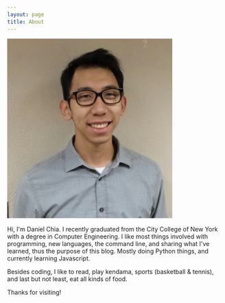 ```yaml
---
layout: page
title: About
---
```


![Me](/public/img/profile.jpg)

Hi, I'm Daniel Chia. I recently graduated from the City College of New York with a degree in Computer Engineering. I like most things involved with programming, new languages, the command line, and sharing what I've learned, thus the purpose of this blog. Mostly doing Python things, and currently learning Javascript. 

Besides coding, I like to read, play kendama, sports (basketball & tennis), and last but not least, eat all kinds of food.

Thanks for visiting!

